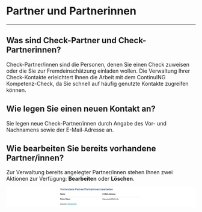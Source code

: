 # Partner und Partnerinnen
- - -

## Was sind Check-Partner und Check-Partnerinnen?

Check-Partner/innen sind die Personen, denen Sie einen Check zuweisen oder die Sie zur Fremdeinschätzung einladen wollen. Die Verwaltung Ihrer Check-Kontakte erleichtert Ihnen die Arbeit mit dem ContinuING Kompetenz-Check, da Sie schnell auf häufig genutzte Kontakte zugreifen können.


## Wie legen Sie einen neuen Kontakt an?

Sie legen neue Check-Partner/innen durch Angabe des Vor- und Nachnamens sowie der E-Mail-Adresse an. 


## Wie bearbeiten Sie bereits vorhandene Partner/innen?

Zur Verwaltung bereits angelegter Partner/innen stehen Ihnen zwei Aktionen zur Verfügung: **Bearbeiten** oder **Löschen**.

![Übersicht über die gespeicherten Personen und die Funktionsmöglichkeiten](media/PartnerBearbeiten.jpg)